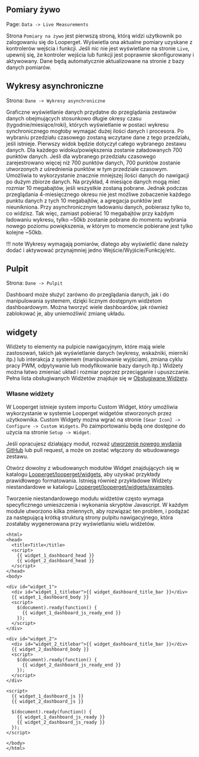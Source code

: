 ## Pomiary żywo

Page\: `Data -> Live Measurements`

Strona `Pomiary na żywo` jest pierwszą stroną, którą widzi użytkownik po zalogowaniu się do Looperget. Wyświetla ona aktualne pomiary uzyskane z kontrolerów wejścia i funkcji. Jeśli nic nie jest wyświetlane na stronie `Live`, upewnij się, że kontroler wejścia lub funkcji jest poprawnie skonfigurowany i aktywowany. Dane będą automatycznie aktualizowane na stronie z bazy danych pomiarów.

## Wykresy asynchroniczne

Strona\: `Dane -> Wykresy asynchroniczne`

Graficzne wyświetlanie danych przydatne do przeglądania zestawów danych obejmujących stosunkowo długie okresy czasu (tygodnie/miesiące/roki), których wyświetlanie w postaci wykresu synchronicznego mogłoby wymagać dużej ilości danych i procesora. Po wybraniu przedziału czasowego zostaną wczytane dane z tego przedziału, jeśli istnieje. Pierwszy widok będzie dotyczył całego wybranego zestawu danych. Dla każdego widoku/powiększenia zostanie załadowanych 700 punktów danych. Jeśli dla wybranego przedziału czasowego zarejestrowano więcej niż 700 punktów danych, 700 punktów zostanie utworzonych z uśrednienia punktów w tym przedziale czasowym. Umożliwia to wykorzystanie znacznie mniejszej ilości danych do nawigacji po dużym zbiorze danych. Na przykład, 4 miesiące danych mogą mieć rozmiar 10 megabajtów, jeśli wszystkie zostaną pobrane. Jednak podczas przeglądania 4-miesięcznego okresu nie jest możliwe zobaczenie każdego punktu danych z tych 10 megabajtów, a agregacja punktów jest nieunikniona. Przy asynchronicznym ładowaniu danych, pobierasz tylko to, co widzisz. Tak więc, zamiast pobierać 10 megabajtów przy każdym ładowaniu wykresu, tylko ~50kb zostanie pobrane do momentu wybrania nowego poziomu powiększenia, w którym to momencie pobierane jest tylko kolejne ~50kb.

!!! note
    Wykresy wymagają pomiarów, dlatego aby wyświetlić dane należy dodać i aktywować przynajmniej jedno Wejście/Wyjście/Funkcję/etc.

## Pulpit

Strona\: `Dane -> Pulpit`

Dashboard może służyć zarówno do przeglądania danych, jak i do manipulowania systemem, dzięki licznym dostępnym widżetom dashboardowym. Można tworzyć wiele dashboardów, jak również zablokować je, aby uniemożliwić zmianę układu.

## widgety

Widżety to elementy na pulpicie nawigacyjnym, które mają wiele zastosowań, takich jak wyświetlanie danych (wykresy, wskaźniki, mierniki itp.) lub interakcja z systemem (manipulowanie wyjściami, zmiana cyklu pracy PWM, odpytywanie lub modyfikowanie bazy danych itp.) Widżety można łatwo zmieniać układ i rozmiar poprzez przeciąganie i upuszczanie. Pełna lista obsługiwanych Widżetów znajduje się w [Obsługiwane Widżety](Supported-Widgets.md).

### Własne widżety

W Looperget istnieje system importu Custom Widget, który umożliwia wykorzystanie w systemie Looperget widgetów stworzonych przez użytkownika. Custom Widgety można wgrać na stronie `[Gear Icon] -> Configure -> Custom Widgets`. Po zaimportowaniu będą one dostępne do użycia na stronie `Setup -> Widget`.

Jeśli opracujesz działający moduł, rozważ [utworzenie nowego wydania GitHub](https://github.com/aot-inc/Looperget/issues/new?assignees=&labels=&template=feature-request.md&title=New%20Module) lub pull request, a może on zostać włączony do wbudowanego zestawu.

Otwórz dowolny z wbudowanych modułów Widget znajdujących się w katalogu [Looperget/looperget/widgets](https://github.com/aot-inc/Looperget/tree/master/looperget/widgets/), aby uzyskać przykłady prawidłowego formatowania. Istnieją również przykładowe Widżety niestandardowe w katalogu [Looperget/looperget/widgets/examples](https://github.com/aot-inc/Looperget/tree/master/looperget/widgets/examples).

Tworzenie niestandardowego modułu widżetów często wymaga specyficznego umieszczenia i wykonania skryptów Javascript. W każdym module utworzono kilka zmiennych, aby rozwiązać ten problem, i podążać za następującą krótką strukturą strony pulpitu nawigacyjnego, która zostałaby wygenerowana przy wyświetlaniu wielu widżetów.

```angular2html
<html>
<head>
  <title>Title</title>
  <script>
    {{ widget_1_dashboard_head }}
    {{ widget_2_dashboard_head }}
  </script>
</head>
<body>

<div id="widget_1">
  <div id="widget_1_titlebar">{{ widget_dashboard_title_bar }}</div>
  {{ widget_1_dashboard_body }}
  <script>
    $(document).ready(function() {
      {{ widget_1_dashboard_js_ready_end }}
    });
  </script>
</div>

<div id="widget_2">
  <div id="widget_2_titlebar">{{ widget_dashboard_title_bar }}</div>
  {{ widget_2_dashboard_body }}
  <script>
    $(document).ready(function() {
      {{ widget_2_dashboard_js_ready_end }}
    });
  </script>
</div>

<script>
  {{ widget_1_dashboard_js }}
  {{ widget_2_dashboard_js }}

  $(document).ready(function() {
    {{ widget_1_dashboard_js_ready }}
    {{ widget_2_dashboard_js_ready }}
  });
</script>

</body>
</html>
```

